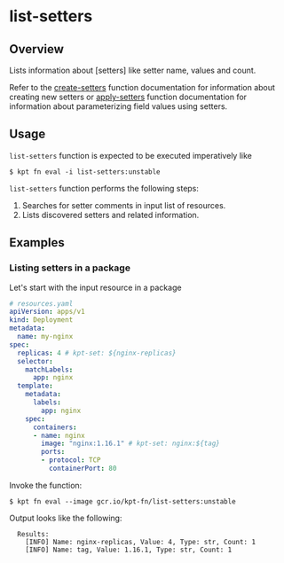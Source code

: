 # list-setters

## Overview

<!--mdtogo:Short-->

Lists information about [setters] like setter name, values and count.

Refer to the [create-setters] function documentation for information about creating new setters or [apply-setters] function documentation for information about parameterizing field values using setters.

<!--mdtogo-->

<!--mdtogo:Long-->

## Usage

`list-setters` function is expected to be executed imperatively like

```shell
$ kpt fn eval -i list-setters:unstable
```

`list-setters` function performs the following steps:

1. Searches for setter comments in input list of resources.
1. Lists discovered setters and related information.

<!--mdtogo-->

## Examples

<!--mdtogo:Examples-->

### Listing setters in a package

Let's start with the input resource in a package

```yaml
# resources.yaml
apiVersion: apps/v1
kind: Deployment
metadata:
  name: my-nginx
spec:
  replicas: 4 # kpt-set: ${nginx-replicas}
  selector:
    matchLabels:
      app: nginx
  template:
    metadata:
      labels:
        app: nginx
    spec:
      containers:
      - name: nginx
        image: "nginx:1.16.1" # kpt-set: nginx:${tag}
        ports:
        - protocol: TCP
          containerPort: 80
```

Invoke the function:

```shell
$ kpt fn eval --image gcr.io/kpt-fn/list-setters:unstable
```

Output looks like the following:

```shell
  Results:
    [INFO] Name: nginx-replicas, Value: 4, Type: str, Count: 1
    [INFO] Name: tag, Value: 1.16.1, Type: str, Count: 1
```

<!--mdtogo-->

[setter]: https://catalog.kpt.dev/apply-setters/v0.1/?id=definitions
[create-setters]: https://catalog.kpt.dev/create-setters/v0.1/
[apply-setters]: https://catalog.kpt.dev/apply-setters/v0.1/